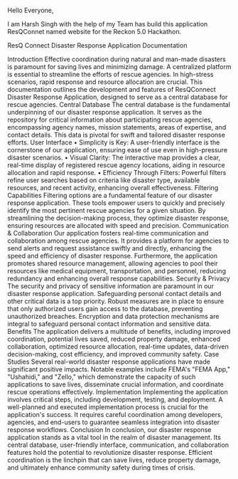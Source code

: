 Hello Everyone,

I am Harsh Singh with the help of my Team has build this application ResQConnet named website for the Reckon 5.0 Hackathon.

ResQ Connect Disaster Response Application Documentation

Introduction Effective coordination during natural and man-made disasters is paramount for saving lives and minimizing damage. A centralized platform is essential to streamline the efforts of rescue agencies. In high-stress scenarios, rapid response and resource allocation are crucial. This documentation outlines the development and features of ResQConnect Disaster Response Application, designed to serve as a central database for rescue agencies.
Central Database The central database is the fundamental underpinning of our disaster response application. It serves as the repository for critical information about participating rescue agencies, encompassing agency names, mission statements, areas of expertise, and contact details. This data is pivotal for swift and tailored disaster response efforts.
User Interface • Simplicity is Key: A user-friendly interface is the cornerstone of our application, ensuring ease of use even in high-pressure disaster scenarios. • Visual Clarity: The interactive map provides a clear, real-time display of registered rescue agency locations, aiding in resource allocation and rapid response. • Efficiency Through Filters: Powerful filters refine user searches based on criteria like disaster type, available resources, and recent activity, enhancing overall effectiveness.
Filtering Capabilities Filtering options are a fundamental feature of our disaster response application. These tools empower users to quickly and precisely identify the most pertinent rescue agencies for a given situation. By streamlining the decision-making process, they optimize disaster response, ensuring resources are allocated with speed and precision.
Communication & Collaboration Our application fosters real-time communication and collaboration among rescue agencies. It provides a platform for agencies to send alerts and request assistance swiftly and directly, enhancing the speed and efficiency of disaster response. Furthermore, the application promotes shared resource management, allowing agencies to pool their resources like medical equipment, transportation, and personnel, reducing redundancy and enhancing overall response capabilities.
Security & Privacy The security and privacy of sensitive information are paramount in our disaster response application. Safeguarding personal contact details and other critical data is a top priority. Robust measures are in place to ensure that only authorized users gain access to the database, preventing unauthorized breaches. Encryption and data protection mechanisms are integral to safeguard personal contact information and sensitive data.
Benefits The application delivers a multitude of benefits, including improved coordination, potential lives saved, reduced property damage, enhanced collaboration, optimized resource allocation, real-time updates, data-driven decision-making, cost efficiency, and improved community safety.
Case Studies Several real-world disaster response applications have made significant positive impacts. Notable examples include FEMA's "FEMA App," "Ushahidi," and "Zello," which demonstrate the capacity of such applications to save lives, disseminate crucial information, and coordinate rescue operations effectively.
Implementation Implementing the application involves critical steps, including development, testing, and deployment. A well-planned and executed implementation process is crucial for the application's success. It requires careful coordination among developers, agencies, and end-users to guarantee seamless integration into disaster response workflows.
Conclusion In conclusion, our disaster response application stands as a vital tool in the realm of disaster management. Its central database, user-friendly interface, communication, and collaboration features hold the potential to revolutionize disaster response. Efficient coordination is the linchpin that can save lives, reduce property damage, and ultimately enhance community safety during times of crisis.

